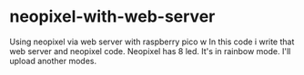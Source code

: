 # neopixel-with-web-server
Using neopixel via web server with raspberry pico w
In this code i write that web server and neopixel code. Neopixel has 8 led. It's in rainbow mode. I'll upload another modes.
